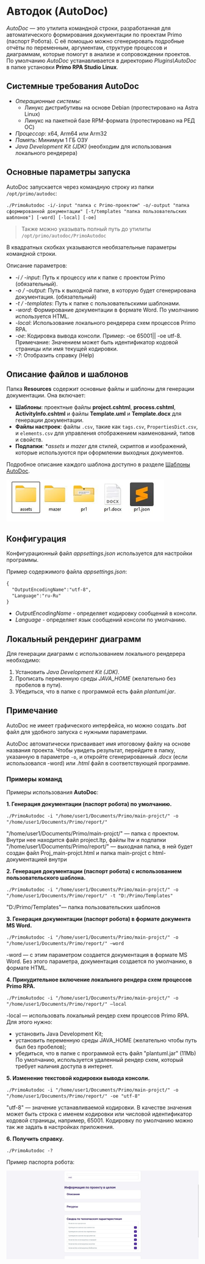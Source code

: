 # Автодок (AutoDoc)

*AutoDoc* — это утилита командной строки, разработанная для автоматического формирования документации по проектам Primo (паспорт Робота).
С её помощью можно сгенерировать подробные отчёты по переменным, аргументам, структуре процессов и диаграммам, которые помогут в анализе и сопровождении проектов.
По умолчанию *AutoDoc* устанавливается в директорию *Plugins\AutoDoc* в папке установки **Primo RPA Studio Linux**.

## Системные требования AutoDoc

- *Операционные системы*:
  - Линукс дистрибутивы на основе Debian (протестировано на Astra Linux)
  - Линукс на пакетной базе RPM-формата (протестировано на РЕД OC)
- *Процессор*: x64, Arm64 или Arm32
- *Память*: Минимум 1 ГБ ОЗУ
- *Java Development Kit (JDK)* (необходим для использования локального рендерера)


## Основные параметры запуска

AutoDoc запускается через командную строку из папки `/opt/primo/autodoc`:

```
./PrimoAutodoc -i/-input "папка с Primo-проектом" -o/-output "папка сформированной документации" [-t/templates "папка пользовательских шаблонов"] [-word] [-local] [-oe]
```
>Также можно указывать полный путь до утилиты `/opt/primo/autodoc/PrimoAutodoc`

В квадратных скобках указываются необязательные параметры командной строки.

Описание параметров:
- *-i / -input*: Путь к процессу или к папке с проектом Primo (обязательный).
- *-o / -output*: Путь к выходной папке, в которую будет сгенерирована документация. (обязательный)
- *-t / -templates*: Путь к папке с пользовательскими шаблонами.
- *-word*: Формирование документации в формате Word. По умолчанию используется HTML.
- *-local*: Использование локального рендерера схем процессов Primo RPA.
- *-oe*: Кодировка вывода консоли. Пример: -oe 65001|| -oe utf-8. Примечание: Значением может быть идентификатор кодовой страницы или имя текущей кодировки.
- *-?*: Отобразить справку (Help)


## Описание файлов и шаблонов

Папка **Resources** содержит основные файлы и шаблоны для генерации документации. Она включает:

- **Шаблоны**: проектные файлы **project.cshtml**, **process.cshtml**, **ActivityInfo.cshtml** и файлы **Template.uml** и **Template.docx** для генерации документации.
- **Файлы настроек**: файлы `.csv`, такие как `tags.csv`, `PropertiesDict.csv`, и `elements.csv` для управления отображением наименований, типов и свойств.
- **Подпапки**: **assets* и *mazer* для стилей, скриптов и изображений, которые используются при оформлении выходных документов.

Подробное описание каждого шаблона доступно в разделе [Шаблоны AutoDoc](https://docs.primo-rpa.ru/primo-rpa/primo-rpa-studio/tools/autodoc/autodoc_templ_all).

![Сгенерированные файлы](../../resources/tools/autodoc_files.png)

## Конфигурация

Конфигурационный файл *appsettings.json* используется для настройки программы.

Пример содержимого файла *appsettings.json*:

```
{
  "OutputEncodingName":"utf-8",
  "Language":"ru-Ru"
}
```

- *OutputEncodingName* - определяет кодировку сообщений в консоли.
- *Language* - определяет язык сообщений консоли по умолчанию.

## Локальный рендеринг диаграмм

Для генерации диаграмм с использованием локального рендерера необходимо:
1. Установить *Java Development Kit (JDK)*.
2. Прописать переменную среды *JAVA_HOME* (желательно без пробелов в пути).
3. Убедиться, что в папке с программой есть файл *plantuml.jar*.

## Примечание

AutoDoc не имеет графического интерфейса, но можно создать *.bat* файл для удобного запуска с нужными параметрами.

AutoDoc автоматически присваивает имя итоговому файлу на основе названия проекта.
Чтобы увидеть результат, перейдите в папку, указанную в параметре `-o`, и откройте сгенерированный *.docx* (если использовался -word) или *.html* файл в соответствующей программе.

### Примеры команд

Примеры использования **AutoDoc**:

**1. Генерация документации (паспорт робота) по умолчанию.**

```
./PrimoAutodoc -i "/home/user1/Documents/Primo/main-projct/" -o "/home/user1/Documents/Primo/report/"
```
"/home/user1/Documents/Primo/main-projct/" — папка с проектом. Внутри нее находится файл project.ltp, файлы ltw и подпапки
"/home/user1/Documents/Primo/report/" — выходная папка, в ней будет создан файл Proj_main-projct.html и папка main-projct с html-документацией внутри

**2. Генерация документации (паспорт робота) с использованием пользовательского шаблона.**

```
./PrimoAutodoc -i "/home/user1/Documents/Primo/main-projct/" -o "/home/user1/Documents/Primo/report/" -t "D:/Primo/Templates"
```
"D:/Primo/Templates"— папка пользовательских шаблонов

**3. Генерация документации (паспорт робота) в формате документа MS Word.**

```
./PrimoAutodoc -i "/home/user1/Documents/Primo/main-projct/" -o "/home/user1/Documents/Primo/report/" –word
```
-word — с этим параметром создается документация в формате MS Word. Без этого параметра, документация создается по умолчанию, в формате HTML.

**4. Принудительное включение локального рендера схем процессов Primo RPA.**

```
./PrimoAutodoc -i "/home/user1/Documents/Primo/main-projct/" -o "/home/user1/Documents/Primo/report/" –local
```
-local — использовать локальный рендер схем процессов Primo RPA.
Для этого нужно:
 - установить Java Development Kit;
 - установить переменную среды JAVA_HOME (желательно чтобы путь был без пробелов);
 - убедиться, что в папке с программой есть файл "plantuml.jar" (11Mb)
По умолчанию, используется удаленный рендер схем, который требует наличия доступа в интернет.

**5. Изменение текстовой кодировки вывода консоли.**

```
./PrimoAutodoc -i "/home/user1/Documents/Primo/main-projct/" -o "/home/user1/Documents/Primo/report/" -oe "utf-8"
```
"utf-8" — значение устанавливаемой кодировки. В качестве значения может быть строка с именем кодировки или числовой идентификатор кодовой страницы, например, 65001. Кодировку по умолчанию можно так же задать в настройках приложения.

**6. Получить справку.**

```
./PrimoAutodoc -?
```

Пример паспорта робота:

   ![Паспорт Робота](../../resources/tools/autodoc_ready.png)
